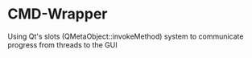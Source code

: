 # CMD-Wrapper
Using Qt's slots (QMetaObject::invokeMethod) system to communicate progress from threads to the GUI
